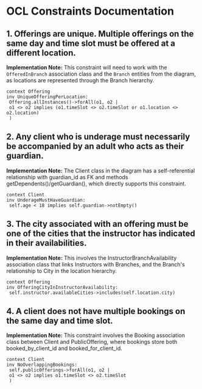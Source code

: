 # OCL Constraints Documentation

## 1. Offerings are unique. Multiple offerings on the same day and time slot must be offered at a different location.
**Implementation Note:** This constraint will need to work with the `OfferedInBranch` association class and the `Branch` entities from the diagram, as locations are represented through the Branch hierarchy.
```ocl
context Offering
inv UniqueOfferingPerLocation:
 Offering.allInstances()->forAll(o1, o2 |
 o1 <> o2 implies (o1.timeSlot <> o2.timeSlot or o1.location <> o2.location)
 )
```

## 2. Any client who is underage must necessarily be accompanied by an adult who acts as their guardian.
**Implementation Note:** The Client class in the diagram has a self-referential relationship with guardian_id as FK and methods getDependents()/getGuardian(), which directly supports this constraint.
```ocl
context Client
inv UnderageMustHaveGuardian:
 self.age < 18 implies self.guardian->notEmpty()
```

## 3. The city associated with an offering must be one of the cities that the instructor has indicated in their availabilities.
**Implementation Note:** This involves the InstructorBranchAvailability association class that links Instructors with Branches, and the Branch's relationship to City in the location hierarchy.
```ocl
context Offering
inv OfferingCityInInstructorAvailability:
 self.instructor.availableCities->includes(self.location.city)
```

## 4. A client does not have multiple bookings on the same day and time slot.
**Implementation Note:** This constraint involves the Booking association class between Client and PublicOffering, where bookings store both booked_by_client_id and booked_for_client_id.
```ocl
context Client
inv NoOverlappingBookings:
 self.publicOfferings->forAll(o1, o2 |
 o1 <> o2 implies o1.timeSlot <> o2.timeSlot
 )
```